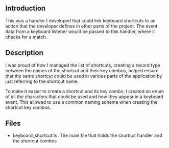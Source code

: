 ## Introduction
This was a handler I developed that could link keyboard shortcuts to an action that the developer defines in other parts of the project. The event data from a keyboard listener would be passed to this handler, where it checks for a match. 

## Description
I was proud of how I managed the list of shortcuts, creating a record type between the names of the shortcut and their key combos, helped ensure that the same shortcut could be used in various parts of the application by just referring to the shortcut name. 

To make it easier to create a shortcut and its key combo, I created an enum of all the characters that could be used and how they appear in a keyboard event. This allowed to use a common naming scheme when creating the shortcut key combos.

## Files
- keyboard_shortcut.ts:
	The main file that holds the shortcut handler and the shortcut combos
